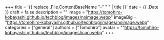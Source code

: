 +++
title = '{{ replace .File.ContentBaseName "-" " " | title }}'
date = {{ .Date }}
draft = false
description = ""
image = "https://tomohiro-kobayashi.github.io/techblog/images/noimage.webp"
imageBig = "https://tomohiro-kobayashi.github.io/techblog/images/noimage.webp"
categories = ["general"]
authors = ["Tomohiro"]
avatar = ""https://tomohiro-kobayashi.github.io/techblog/images/icon.webp"
+++
